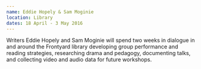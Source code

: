 ```yaml
---
name: Eddie Hopely & Sam Moginie 
location: Library
dates: 18 April - 3 May 2016
---
```

Writers Eddie Hopely and Sam Moginie will spend two weeks in dialogue in and around the Frontyard library developing group performance and reading strategies, researching drama and pedagogy, documenting talks, and collecting video and audio data for future workshops.